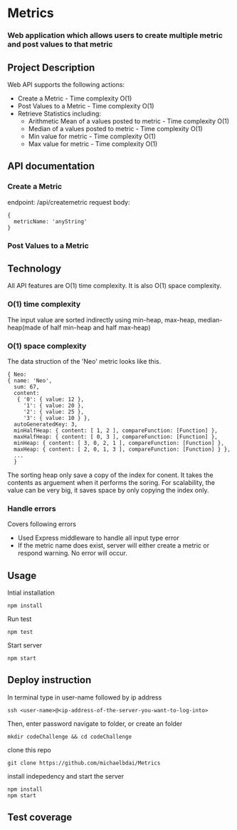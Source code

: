 # Metrics

### Web application which allows users to create multiple metric and post values to that metric

## Project Description
Web API supports the following actions:
* Create a Metric - Time complexity O(1)
* Post Values to a Metric - Time complexity O(1)
* Retrieve Statistics including:
  - Arithmetic Mean of a values posted to metric - Time complexity O(1)
  - Median of a values posted to metric - Time complexity O(1)
  - Min value for metric - Time complexity O(1)
  - Max value for metric - Time complexity O(1)
## API documentation
### Create a Metric
endpoint: /api/createmetric
request body:
```
{ 
  metricName: 'anyString'
}
```
### Post Values to a Metric

## Technology
All API features are O(1) time complexity. It is also O(1) space complexity.
### O(1) time complexity
The input value are sorted indirectly using min-heap, max-heap, median-heap(made of half min-heap and half max-heap)
### O(1) space complexity
The data struction of the 'Neo' metric looks like this.
```
{ Neo:
{ name: 'Neo',
  sum: 67,
  content: 
   { '0': { value: 12 },
     '1': { value: 20 },
     '2': { value: 25 },
     '3': { value: 10 } },
  autoGeneratedKey: 3,
  minHalfHeap: { content: [ 1, 2 ], compareFunction: [Function] },
  maxHalfHeap: { content: [ 0, 3 ], compareFunction: [Function] },
  minHeap: { content: [ 3, 0, 2, 1 ], compareFunction: [Function] },
  maxHeap: { content: [ 2, 0, 1, 3 ], compareFunction: [Function] } },
  ...
  }
```
The sorting heap only save a copy of the index for conent. It takes the contents as arguement when it performs the soring. For scalability, the value can be very big, it saves space by only copying the index only. 
### Handle errors
Covers following errors
* Used Express middleware to handle all input type error
* If the metric name does exist, server will either create a metric or respond warning. No error will occur. 


## Usage
Intial installation
```
npm install
```
Run test
```
npm test
```
Start server
```
npm start
```
## Deploy instruction
In terminal type in user-name followed by ip address
```
ssh <user-name>@<ip-address-of-the-server-you-want-to-log-into>
```
Then, enter password
navigate to folder, or create an folder
```
mkdir codeChallenge && cd codeChallenge
```
clone this repo
```
git clone https://github.com/michaelbdai/Metrics
```
install indepedency and start the server
```
npm install
npm start
```
## Test coverage


